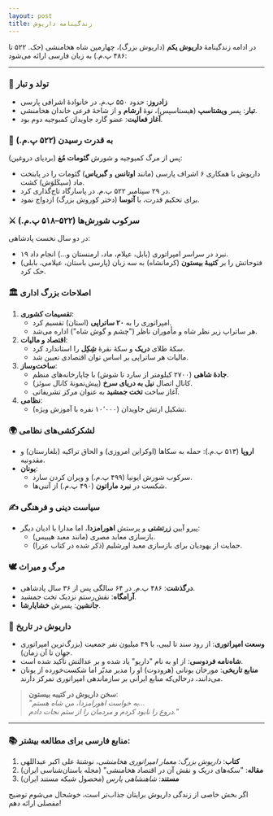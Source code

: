 ```yaml
---
layout: post
title: زندگینامه داریوش
---
```


در ادامه زندگینامهٔ **داریوش یکم** (داریوش بزرگ)، چهارمین شاه هخامنشی (حک. ۵۲۲ تا ۴۸۶ پ.م.) به زبان فارسی ارائه می‌شود:

---

### 🏺 **تولد و تبار**
- **زادروز**: حدود ۵۵۰ پ.م. در خانوادۀ اشرافی پارسی  
- **تبار**: پسر **ویشتاسپ** (هیستاسپس)، نوۀ **ارشام** و از شاخۀ فرعی خاندان هخامنشی.  
- **آغاز فعالیت**: عضو گارد جاویدان کمبوجیه دوم بود.

### 👑 **به قدرت رسیدن** (۵۲۲ پ.م.)
پس از مرگ کمبوجیه و شورش **گئومات مُغ** (بردیای دروغین):  
- داریوش با همکاری ۶ اشراف پارسی (مانند **اوتانس** و **گبریاس**) گئومات را در پایتخت ماد (سیکَلوَش) کشت.  
- در ۲۹ سپتامبر ۵۲۲ پ.م. در پاسارگاد تاج‌گذاری کرد.  
- برای تحکیم قدرت، با **آتوسا** (دختر کوروش بزرگ) ازدواج نمود.

### ⚔ **سرکوب شورش‌ها** (۵۲۲–۵۱۸ پ.م.)
در دو سال نخست پادشاهی:  
- ۱۹ نبرد در سراسر امپراتوری (بابل، عیلام، ماد، ارمنستان و...) انجام داد.  
- فتوحاتش را بر **کتیبهٔ بیستون** (کرمانشاه) به سه زبان (پارسی باستان، عیلامی، بابلی) حک کرد.  

### 🏛 **اصلاحات بزرگ اداری**
1. **تقسیمات کشوری**:  
   - امپراتوری را به **۲۰ ساتراپی** (استان) تقسیم کرد.  
   - هر ساتراپ زیر نظر شاه و مأموران ناظر ("چشم و گوش شاه") اداره می‌شد.  
2. **اقتصاد و مالیات**:  
   - سکهٔ طلای **دریک** و سکهٔ نقرهٔ **شِکِل** را استاندارد کرد.  
   - مالیات هر ساتراپی بر اساس توان اقتصادی تعیین شد.  
3. **ساخت‌وساز**:  
   - **جادهٔ شاهی** (۲۷۰۰ کیلومتر از سارد تا شوش) با چاپارخانه‌های منظم.  
   - کانال اتصال **نیل به دریای سرخ** (پیش‌نمونهٔ کانال سوئز).  
   - آغاز ساخت **تخت جمشید** به عنوان مرکز تشریفاتی.  
4. **نظامی**:  
   - تشکیل ارتش جاویدان (۱۰٬۰۰۰ نفره با آموزش ویژه).  

### 🌍 **لشکرکشی‌های نظامی**
- **اروپا** (۵۱۳ پ.م.): حمله به سکاها (اوکراین امروزی) و الحاق تراکیه (بلغارستان) و مقدونیه.  
- **یونان**:  
  - سرکوب شورش ایونیا (۴۹۹ پ.م.) و ویران کردن سارد.  
  - شکست در **نبرد ماراتون** (۴۹۰ پ.م.) از آتنی‌ها.  

### ✍ **سیاست دینی و فرهنگی**
- پیرو آیین **زرتشتی** و پرستش **اهورامزدا**، اما مدارا با ادیان دیگر:  
  - بازسازی معابد مصری (مانند معبد هیبیس).  
  - حمایت از یهودیان برای بازسازی معبد اورشلیم (ذکر شده در کتاب عزرا).  

### 🕊 **مرگ و میراث**
- **درگذشت**: ۴۸۶ پ.م. در ۶۴ سالگی پس از ۳۶ سال پادشاهی.  
- **آرامگاه**: نقش‌رستم نزدیک تخت جمشید.  
- **جانشین**: پسرش **خشایارشا**.  

### 📜 **داریوش در تاریخ**
- **وسعت امپراتوری**: از رود سند تا لیبی، با ۴۹ میلیون نفر جمعیت (بزرگ‌ترین امپراتوری جهان تا آن زمان).  
- **شاه‌نامه فردوسی**: از او به نام "داریو" یاد شده و بر عدالتش تأکید شده است.  
- **منابع تاریخی**: مورخان یونانی (هرودوت) او را مدیر مدبّر اما شکست‌خورده از یونان می‌دانند، درحالی‌که منابع ایرانی بر سازماندهی امپراتوری تمرکز دارند.  

> **سخن داریوش در کتیبه بیستون**:  
> *"به خواست اهورامزدا، من شاه هستم...  
> دروغ را نابود کردم و مردمان را از ستم نجات دادم."*  

---

### 📚 منابع فارسی برای مطالعه بیشتر:
1. **کتاب**: *داریوش بزرگ: معمار امپراتوری هخامنشی*، نوشتهٔ علی اکبر عبداللهی  
2. **مقاله**: "سکه‌های دریک و نقش آن در اقتصاد هخامنشی" (مجله باستان‌شناسی ایران)  
3. **مستند**: *شاهنشاهی پارس* (محصول شبکه مستند ایران)  

اگر بخش خاصی از زندگی داریوش برایتان جذاب‌تر است، خوشحال می‌شوم توضیح مفصلی ارائه دهم!
